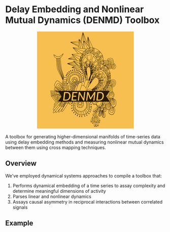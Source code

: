 # Delay Embedding and Nonlinear Mutual Dynamics (DENMD) Toolbox
<!-- ![Model](assets/DENMD-logos_3.jpeg) -->

<p align="center">
<img src="https://github.com/ParhamP/DENMD/blob/main/assets/DENMD-logos_3.jpeg?raw=true">
</p>


A toolbox for generating higher-dimensional manifolds of time-series data using delay embedding methods and measuring nonlinear mutual dynamics between them using cross mapping techniques.

## Overview

We've employed dynamical systems approaches to compile a toolbox that:
1. Performs dynamical embedding of a time series to assay complexity and determine meaningful dimensions of activity
2. Parses linear and nonlinear dynamics
3. Assays causal asymmetry in reciprocal interactions between correlated signals

## Example

